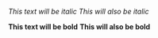 
*This text will be italic*
_This will also be italic_

**This text will be bold**
__This will also be bold__



